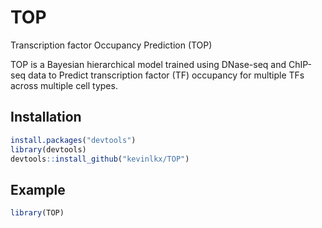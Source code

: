 
<!-- README.md is generated from README.Rmd. Please edit that file -->
TOP
===

Transcription factor Occupancy Prediction (TOP)

<!-- badges: start -->
<!-- badges: end -->
TOP is a Bayesian hierarchical model trained using DNase-seq and ChIP-seq data to Predict transcription factor (TF) occupancy for multiple TFs across multiple cell types.

Installation
------------

``` r
install.packages("devtools")
library(devtools)
devtools::install_github("kevinlkx/TOP")
```

Example
-------

``` r
library(TOP)
```
